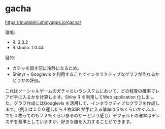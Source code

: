 # gacha

https://inudaiskii.shinyapps.io/gacha/

環境:
- R: 3.3.2
- R studio: 1.0.44


目的:
- ガチャを回す前に冷静になるため。
- Shinyr + Googlevis を利用することでインタラクティブなグラフが作れるかどうかの評価。

これはソーシャルゲームのガチャというシステムにおいて、どの程度の確率でレアが手に入るかを計算します。Shiny R を利用してWeb application 化しました。グラフ作成にはGooglevis を活用して、インタラクティブなグラフを作成します。（例えば１００連したら４枚SSR が手に入る確率は５％くらいかぐふふ、でも０枚ってのも２２％くらいあるのかーという感じ）デフォルトの確率はデレステを基準としていますが、好きな値を入力することができます。
